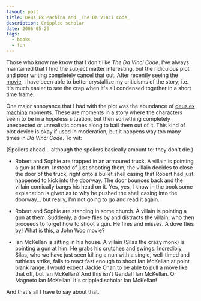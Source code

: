 ```yaml
---
layout: post
title: Deus Ex Machina and _The Da Vinci Code_
description: Crippled scholar
date: 2006-05-29
tags:
  - books
  - fun
---
```


Those who know me know that I don't like _The Da Vinci Code_. I've always maintained that I find the subject matter interesting, but the ridiculous plot and poor writing completely cancel that out. After recently seeing the [movie](http://www.imdb.com/title/tt0382625/), I have been able to better crystallize my criticisms of the story; i.e. it's much easier to see the crap when it's all condensed together in a short time frame. 
 
One major annoyance that I had with the plot was the abundance of [deus ex machina](http://en.wikipedia.org/wiki/Deus_ex_machina) moments. These are moments in a story where the characters seem to be in a hopeless situation, but then something completely unexpected or unrealistic comes along to bail them out of it. This kind of plot device is okay if used in moderation, but it happens way too many times in _Da Vinci Code_. To wit: 
 
(Spoilers ahead... although the spoilers basically amount to: they don't die.) 
 
* Robert and Sophie are trapped in an armoured truck. A villain is pointing a gun at them. Instead of just shooting them, the villain decides to close the door of the truck, right onto a bullet shell casing that Robert had just happened to kick into the doorway. The door bounces back and the villain comically bangs his head on it. Yes, yes, I know in the book some explanation is given as to why he pushed the shell casing into the doorway... but really, I'm not going to go and read it again. 
   
* Robert and Sophie are standing in some church. A villain is pointing a gun at them. Suddenly, a dove flies by and distracts the villain, who then proceeds to forget how to shoot a gun. He fires and misses. A dove flies by! What is this, a John Woo movie? 
   
* Ian McKellan is sitting in his house. A villain (Silas the crazy monk) is pointing a gun at him. He grabs his crutches and swings. Incredibly, Silas, who we have just seen killing a nun with a single, well-timed and ruthless strike, fails to react fast enough to shoot Ian McKellan at point blank range. I would expect Jackie Chan to be able to pull a move like that off, but Ian McKellan? And this isn't Gandalf Ian McKellan. Or Magneto Ian McKellan. It's crippled scholar Ian McKellan!

And that's all I have to say about that.
